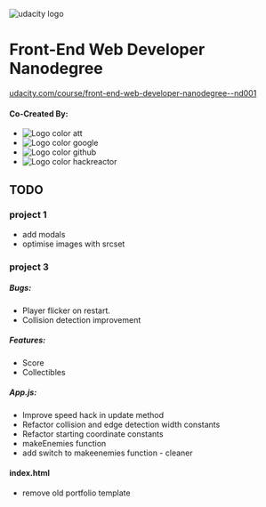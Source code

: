 ![udacity logo](https://d125fmws0bore1.cloudfront.net/assets/svgs/logo_wordmark-69d956c1e98fd8670993c03f4d3dcbb3b38fa80d7524a5cbabbc2544e319d3ef.svg)
# Front-End Web Developer Nanodegree

[udacity.com/course/front-end-web-developer-nanodegree--nd001](https://www.udacity.com/course/front-end-web-developer-nanodegree--nd001)

<div class="nd_created">
  <h4>Co-Created By:</h4>
  <ul class="affiliates">
    <li><img class="affiliate_icon" src="https://s3-us-west-1.amazonaws.com/udacity-content/affilliates/logo_color_att.png" alt="Logo color att" /></li>
    <li><img class="affiliate_icon" src="https://s3-us-west-1.amazonaws.com/udacity-content/affilliates/logo_color_google.png" alt="Logo color google" /></li>
    <li><img class="affiliate_icon" src="https://s3-us-west-1.amazonaws.com/udacity-content/affilliates/logo_color_github.png" alt="Logo color github" /></li>
    <li><img class="affiliate_icon" src="https://s3-us-west-1.amazonaws.com/udacity-content/affilliates/logo_color_hackreactor.png" alt="Logo color hackreactor" /></li>
  </ul>
</div>

## TODO

### project 1
* add modals
* optimise images with srcset

### project 3

##### Bugs:
* Player flicker on restart.
* Collision detection improvement

##### Features:
* Score
* Collectibles

##### App.js:
* Improve speed hack in update method
* Refactor collision and edge detection width constants
* Refactor starting coordinate constants
* makeEnemies function
* add switch to makeenemies function - cleaner

#### index.html
* remove old portfolio template

